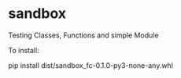 # sandbox
Testing Classes, Functions and simple Module

To install:

pip install dist/sandbox_fc-0.1.0-py3-none-any.whl
